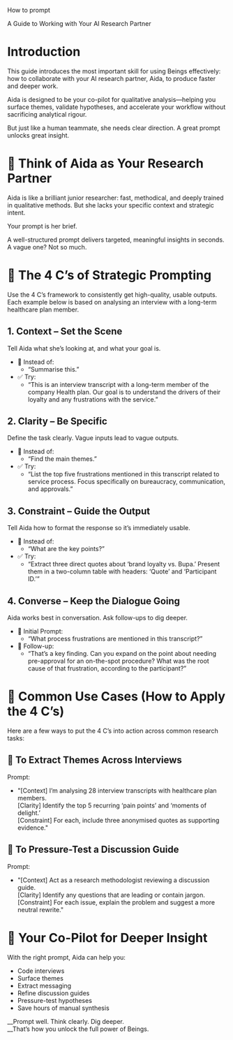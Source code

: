 <a id="_web1m2maozru"></a>How to prompt 

<a id="_i81q3mpmnvb3"></a>A Guide to Working with Your AI Research Partner

# <a id="_3n5409ny976y"></a>Introduction

This guide introduces the most important skill for using Beings effectively: how to collaborate with your AI research partner, Aida, to produce faster and deeper work\. 

Aida is designed to be your co\-pilot for qualitative analysis—helping you surface themes, validate hypotheses, and accelerate your workflow without sacrificing analytical rigour\.

But just like a human teammate, she needs clear direction\. A great prompt unlocks great insight\.

# <a id="_12i5uhauvmf5"></a>🤝 Think of Aida as Your Research Partner

Aida is like a brilliant junior researcher: fast, methodical, and deeply trained in qualitative methods\. But she lacks your specific context and strategic intent\.

Your prompt is her brief\.

A well\-structured prompt delivers targeted, meaningful insights in seconds\. A vague one? Not so much\.

# <a id="_vtuupwfuzcl8"></a>🧠 The 4 C’s of Strategic Prompting

Use the 4 C’s framework to consistently get high\-quality, usable outputs\.  
 Each example below is based on analysing an interview with a long\-term healthcare plan member\.

## <a id="_9osoe2howezx"></a>1\. Context – Set the Scene

Tell Aida what she’s looking at, and what your goal is\.

- 💬 Instead of: 
	- “Summarise this\.”
-  ✅ Try: 
	- “This is an interview transcript with a long\-term member of the company Health plan\. Our goal is to understand the drivers of their loyalty and any frustrations with the service\.”

## <a id="_d8kcel4sa9k1"></a>2\. Clarity – Be Specific

Define the task clearly\. Vague inputs lead to vague outputs\.

- 💬 Instead of: 
	- “Find the main themes\.”
-  ✅ Try: 
	- “List the top five frustrations mentioned in this transcript related to service process\. Focus specifically on bureaucracy, communication, and approvals\.”

## <a id="_7tao1mm49grk"></a>3\. Constraint – Guide the Output

Tell Aida how to format the response so it’s immediately usable\.

- 💬 Instead of: 
	- “What are the key points?”
-  ✅ Try: 
	- “Extract three direct quotes about ‘brand loyalty vs\. Bupa\.’ Present them in a two\-column table with headers: ‘Quote’ and ‘Participant ID\.’”

## <a id="_ha9gfnojn6d2"></a>4\. Converse – Keep the Dialogue Going

Aida works best in conversation\. Ask follow\-ups to dig deeper\.

- 💬 Initial Prompt: 
	- “What process frustrations are mentioned in this transcript?”
- 💬 Follow\-up: 
	- “That’s a key finding\. Can you expand on the point about needing pre\-approval for an on\-the\-spot procedure? What was the root cause of that frustration, according to the participant?”

# <a id="_wrcvpk2ji7u"></a>🔧 Common Use Cases \(How to Apply the 4 C’s\)

Here are a few ways to put the 4 C’s into action across common research tasks:

## <a id="_jerzrj8wmcfh"></a>🧩 To Extract Themes Across Interviews

Prompt:

- "\[Context\] I’m analysing 28 interview transcripts with healthcare plan members\.  
 \[Clarity\] Identify the top 5 recurring ‘pain points’ and ‘moments of delight\.’  
 \[Constraint\] For each, include three anonymised quotes as supporting evidence\."

## <a id="_8ixljy1n2uog"></a>📝 To Pressure\-Test a Discussion Guide

Prompt:

- "\[Context\] Act as a research methodologist reviewing a discussion guide\.  
 \[Clarity\] Identify any questions that are leading or contain jargon\.  
 \[Constraint\] For each issue, explain the problem and suggest a more neutral rewrite\."

# <a id="_pk3axykyq8hu"></a>🚀 Your Co\-Pilot for Deeper Insight

With the right prompt, Aida can help you:

-  Code interviews
-  Surface themes
-  Extract messaging
-  Refine discussion guides
-  Pressure\-test hypotheses
-  Save hours of manual synthesis

__Prompt well\. Think clearly\. Dig deeper\.  
__That’s how you unlock the full power of Beings\.

